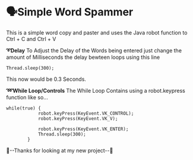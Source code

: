 # 🗣️Simple Word Spammer

This is a simple word copy and paster and uses the Java robot function to Ctrl + C and Ctrl + V

**➰Delay**
To Adjust the Delay of the Words being entered just change the amount of Milliseconds the delay bewteen loops using this line

```Thread.sleep(300);```

This now would be 0.3 Seconds.

**➿While Loop/Controls**
The While Loop Contains using a robot.keypress function like so...

```
while(true) {
            robot.keyPress(KeyEvent.VK_CONTROL);
            robot.keyPress(KeyEvent.VK_V);

            robot.keyPress(KeyEvent.VK_ENTER);
            Thread.sleep(300);
        }
```

👋--Thanks for looking at my new project--👋
